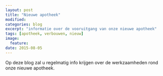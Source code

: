 ```yaml
---
layout: post
title: "Nieuwe apotheek"
modified:
categories: blog
excerpt: "informatie over de vooruitgang van onze nieuwe apotheek"
tags: [apotheek, verbouwen, nieuw]
image:
  feature:
date: 2015-08-05
---
```


Op deze blog zal u regelmatig info krijgen over de werkzaamheden rond onze nieuwe apotheek.